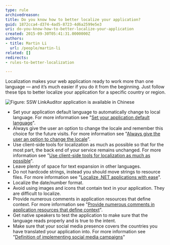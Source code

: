 ```yaml
---
type: rule
archivedreason: 
title: Do you know how to better localize your application?
guid: 1872cca4-d374-4ad5-8723-4d6a2599e5e3
uri: do-you-know-how-to-better-localize-your-application
created: 2015-09-30T05:41:31.0000000Z
authors:
- title: Martin Li
  url: /people/martin-li
related: []
redirects:
- rules-to-better-localization

---
```


Localization makes your web application ready to work more than one language — and it’s much easier if you do it from the beginning. Just follow these tips to better localize your application for a specific country or region.

<!--endintro-->

![Figure: SSW LinkAuditor application is available in Chinese](SSW-Link-Auditor-Chinafy.jpg)

* Set your application default language to automatically change to local language. For more information see "[Set your application default language](/do-you-set-your-application-default-language-to-automatically-change-to-local-language)".
* Always give the user an option to change the locale and remember this choice for the future visits. For more information see "[Always give the user an option to change the locale](/do-you-always-give-the-user-an-option-to-change-the-locale)".
* Use client-side tools for localization as much as possible so that for the most part, the back end of your service remains unchanged. For more information see "[Use client-side tools for localization as much as possible](/do-you-use-client-side-tools-for-localization-as-much-as-possible)".
* Leave plenty of space for text expansion in other languages.
* Do not hardcode strings, instead you should move strings to resource files. For more information see "[Localize .NET applications with ease](https://www.jetbrains.com/resharper/features/internationalization.html)".
* Localize the date/number format.
* Avoid using images and icons that contain text in your application. They are difficult to localize.
* Provide numerous comments in application resources that define context. For more information see "[Provide numerous comments in application resources that define context](/do-you-provide-numerous-comments-in-application-resources-that-define-context)".
* Get native speakers to test the application to make sure that the language reads properly and is true to the intent.
* Make sure that your social media presence covers the countries you have translated your application into. For more information see "[Definition of implementing social media campaigns](/do-you-follow-a-definition-of-social-media)"
